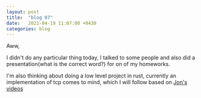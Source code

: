 ```yaml
---
layout: post
title:  "blog 07"
date:   2021-04-19 11:07:00 +0430
categories: blog
---
```


Aww,

I didn't do any particular thing today, I talked to some people and also
did a presentation(what is the correct word?) for on of my homeworks.

I'm also thinking about doing a low level project in rust, currently 
an implementation of tcp comes to mind, which I will follow based on
[Jon's videos](https://www.youtube.com/watch?v=bzja9fQWzdA&t=6435s)
